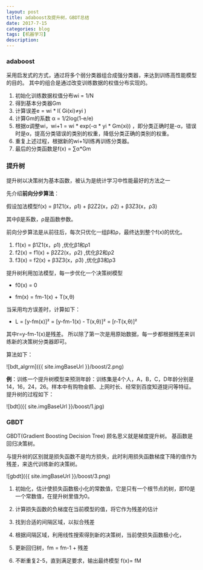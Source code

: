 ```yaml
---
layout: post
title: adaboost及提升树，GBDT总结
date: 2017-7-15
categories: blog
tags: [机器学习]
description: 
---
```

### adaboost
采用启发式的方式，通过将多个弱分类器组合成强分类器，来达到训练高性能模型的目的。
其中的组合是通过改变训练数据的权值分布实现的。

1. 初始化训练数据权值分布wi = 1/N
2. 得到基本分类器Gm
3. 计算误差e = wi * I( Gi(xi)≠yi )
4. 计算Gm的系数 α = 1/2log(1-e/e)
5. 根据α调整wi，wi+1 = wi * exp(-α * yi * Gm(xi)) 
   ，即分类正确时是-α，错误时是α，提高分类错误的类别的权重，降低分类正确的类别的权重。
6. 重复上述过程，根据新的wi+1训练再训练分类器。
7. 最后的分类函数是f(x) = ∑α*Gm

### 提升树
提升树以决策树为基本函数，被认为是统计学习中性能最好的方法之一

先介绍**前向分步算法**：

假设加法模型f(x) = β1Z1(x，ρ1) + β2Z2(x，ρ2) + β3Z3(x，ρ3)

其中β是系数，ρ是函数参数。

前向分步算法是从前往后，每次只优化一组β和ρ，最终达到整个f(x)的优化。

1. f1(x) = β1Z1(x，ρ1)  ,优化β1和ρ1
2. f2(x) = f1(x) + β2Z2(x，ρ2)  ,优化β2和ρ2
3. f3(x) = f2(x) + β3Z3(x，ρ3)  ,优化β3和ρ3

提升树利用加法模型，每一步优化一个决策树模型

 - f0(x) = 0

  - fm(x) = fm-1(x) + T(x,θ)
  
  当采用均方误差时，计算如下：
  
  - L = [y-fm(x)]² = [y-fm-1(x) - T(x,θ)]² = [r-T(x,θ)]²
  
  其中r=y-fm-1(x)是残差。
  所以除了第一次是用原始数据，每一步都根据残差来训练新的决策树分类器即可。
  
  算法如下：
  
  ![bdt_algrm]({{ site.imgBaseUrl }}/boost/2.png)
  
  
  **例**：训练一个提升树模型来预测年龄：训练集是4个人，A，B，C，D年龄分别是14，16，24，26。样本中有购物金额、上网时长、经常到百度知道提问等特征。提升树的过程如下：
  
  ![bdt]({{ site.imgBaseUrl }}/boost/1.jpg)
  
  
  
### GBDT

GBDT(Gradient Boosting Decision Tree) 顾名思义就是梯度提升树。 基函数是回归决策树。

与提升树的区别就是损失函数不是均方损失，此时利用损失函数梯度下降的值作为残差，来迭代训练新的决策树。

  
  
![gbdt]({{ site.imgBaseUrl }}/boost/3.png)
  
1. 初始化，估计使损失函数极小化的常数值，它是只有一个根节点的树，即f0是一个常数值，在提升树里值为0。
2. 计算损失函数的负梯度在当前模型的值，将它作为残差的估计

3. 找到合适的间隔区域，以拟合残差
4. 根据间隔区域，利用线性搜索得到新的决策树，当前使损失函数极小化，
5. 更新回归树，fm = fm-1 + 残差
6. 不断重复2-5，直到满足要求，输出最终模型 f(x)= fM


  
  







